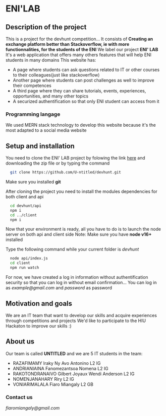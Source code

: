 # ENI'LAB
## Description of the project

This is a project for the devhunt competition... It consists of __Creating an exchange platform better than Stackoverflow, ie with more functionnalities, for the students of the ENI__
We label our project **ENI' LAB**
It's a web application that offers many others features that will help ENI students in many domains
This website has:
* A page where students can ask questions related to IT or other courses to their colleagues(just like stackoverflow) 
* Another page where students can post challenges as well to improve their competences
* A third page where they can share tutorials, events, experiences, opportunities, and many other topics
* A securized authentification so that only ENI student can access from it

### Programming langage

We used MERN stack technology to develop this website because it's the most adapted to a social media website

## Setup and installation

You need to clone the ENI' LAB project by folowing the link [here](https://github.com/U-ntitled/devhunt.git) and downloading the zip file or by typing the command 

```bash
  git clone https://github.com/U-ntitled/devhunt.git
```

Make sure you installed **git**

After cloning the project you need to install the modules dependencies for both client and api

```bash
  cd devhunt/api
  npm i
  cd ../client
  npm i
```
Now that your environment is ready, all you have to do is to launch the node server on both api and client side
Note: Make sure you have **node v16+** installed


Type the following command while your current folder is _devhunt_

```bash
  node api/index.js
  cd client
  npm run watch
```

For now, we have created a log in information without authentification security so that you can log in without email confirmation... 
You can log in as _example@gmail.com_ and _password_ as password


## Motivation and goals

We are an IT team that want to develop our skills and acquire experiences through competitions and projects
We'd like to participate to the HIU Hackaton to improve our skills :)

## About us

Our team is called **UNTITLED** and we are 5 IT students in the team:
* RAZAFIMAMY Iraky Ny Avo Antonino L2 IG 
* ANDRIANIAINA Fanomezantsoa Nomena L2 IG
* RAKOTONDRANAIVO Gilbert Joyaux Wendi Anderson L2 IG 
* NOMENJANAHARY Riry L2 IG 
* VONIARIMALALA Fiaro Miangaly L2 GB 

### Contact us

_fiaromiangaly@gmail.com_
